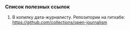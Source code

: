 ### Список полезных ссылок

1. В копилку дата-журналисту. Репозитории на гитхабе: https://github.com/collections/open-journalism      
